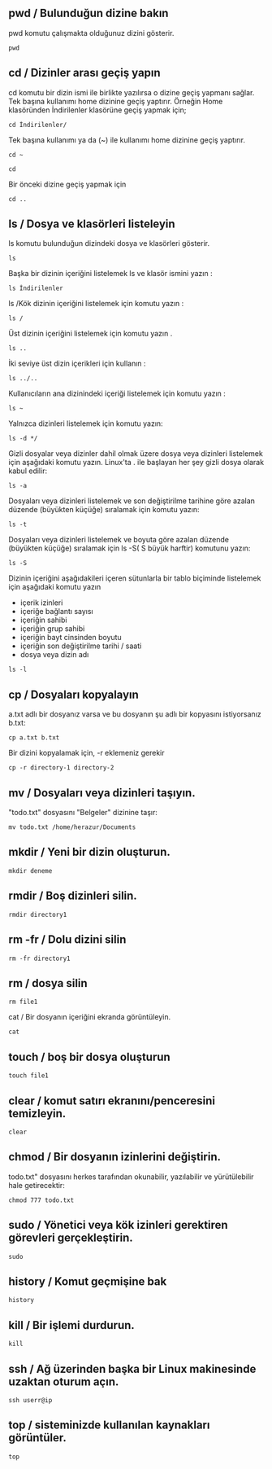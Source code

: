 pwd / Bulunduğun dizine bakın
--

pwd komutu çalışmakta olduğunuz dizini gösterir.
```
pwd
```
cd / Dizinler arası geçiş yapın
--

cd komutu bir dizin ismi ile birlikte yazılırsa o dizine geçiş yapmanı sağlar. Tek başına kullanımı home dizinine geçiş yaptırır. Örneğin Home klasöründen İndirilenler klasörüne geçiş yapmak için;
```
cd İndirilenler/
```
Tek başına kullanımı ya da (~) ile kullanımı home dizinine geçiş yaptırır.
```
cd ~

cd
```
Bir önceki dizine geçiş yapmak için
```
cd ..
```
ls / Dosya ve klasörleri listeleyin
--

ls komutu bulunduğun dizindeki dosya ve klasörleri gösterir.
```
ls
```
Başka bir dizinin içeriğini listelemek ls ve klasör ismini yazın :
```
ls İndirilenler
```
ls /Kök dizinin içeriğini listelemek için komutu yazın :
```
ls /
```
Üst dizinin içeriğini listelemek için komutu yazın .
```
ls ..
```
İki seviye üst dizin içerikleri için kullanın :
```
ls ../..
```
Kullanıcıların ana dizinindeki içeriği listelemek için komutu yazın :
```
ls ~
```
Yalnızca dizinleri listelemek için komutu yazın:
```
ls -d */
```
Gizli dosyalar veya dizinler dahil olmak üzere dosya veya dizinleri listelemek için aşağıdaki komutu yazın. Linux'ta . ile başlayan her şey gizli dosya olarak kabul edilir:
```
ls -a
```
Dosyaları veya dizinleri listelemek ve son değiştirilme tarihine göre azalan düzende (büyükten küçüğe) sıralamak için komutu yazın:
```
ls -t
```
Dosyaları veya dizinleri listelemek ve boyuta göre azalan düzende (büyükten küçüğe) sıralamak için ls -S( S büyük harftir) komutunu yazın:
```
ls -S
```
Dizinin içeriğini aşağıdakileri içeren sütunlarla bir tablo biçiminde listelemek için aşağıdaki komutu yazın

- içerik izinleri
- içeriğe bağlantı sayısı
- içeriğin sahibi
- içeriğin grup sahibi
- içeriğin bayt cinsinden boyutu
- içeriğin son değiştirilme tarihi / saati
- dosya veya dizin adı
```
ls -l
```
cp / Dosyaları kopyalayın
--

a.txt adlı bir dosyanız varsa ve bu dosyanın şu adlı bir kopyasını istiyorsanız b.txt:
```
cp a.txt b.txt
```
Bir dizini kopyalamak için, -r eklemeniz gerekir
```
cp -r directory-1 directory-2
```
mv / Dosyaları veya dizinleri taşıyın.
--

"todo.txt" dosyasını "Belgeler" dizinine taşır:
```
mv todo.txt /home/herazur/Documents
```

mkdir / Yeni bir dizin oluşturun.
--

```
mkdir deneme
```

rmdir / Boş dizinleri silin.
--
```
rmdir directory1
```

rm -fr / Dolu dizini silin
--

```
rm -fr directory1
```

rm / dosya silin
--
```
rm file1
```
cat / Bir dosyanın içeriğini ekranda görüntüleyin.
```
cat
```
touch / boş bir dosya oluşturun
--
```
touch file1
```
clear / komut satırı ekranını/penceresini temizleyin.
--
```
clear
```
chmod / Bir dosyanın izinlerini değiştirin.
--
todo.txt" dosyasını herkes tarafından okunabilir, yazılabilir ve yürütülebilir hale getirecektir:
```
chmod 777 todo.txt
```

sudo / Yönetici veya kök izinleri gerektiren görevleri gerçekleştirin.
--
```
sudo
```
history / Komut geçmişine bak
--
```
history
```

kill / Bir işlemi durdurun.
--
```
kill
```

ssh / Ağ üzerinden başka bir Linux makinesinde uzaktan oturum açın.
--
```
ssh userr@ip
```
top / sisteminizde kullanılan kaynakları görüntüler.
--
```
top
```
